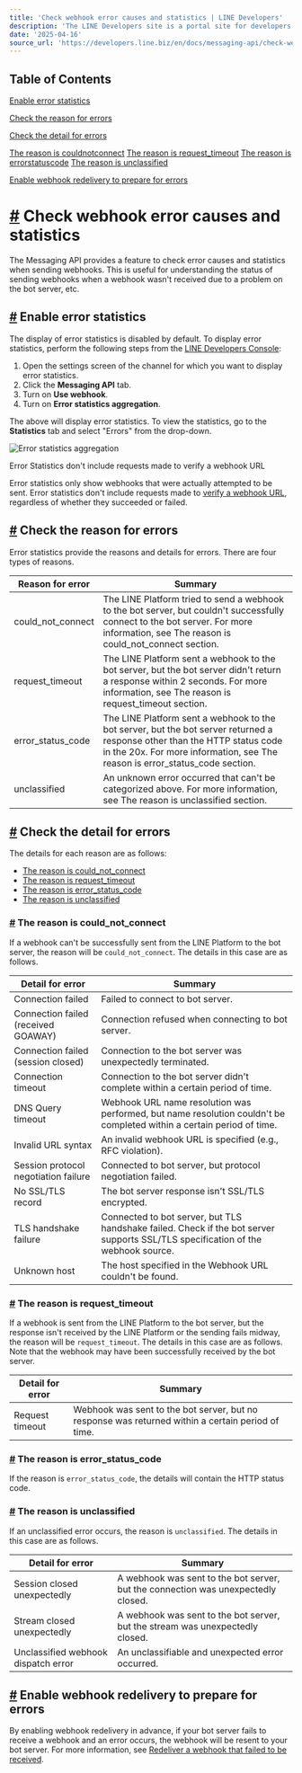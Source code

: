 ```yaml
---
title: 'Check webhook error causes and statistics | LINE Developers'
description: 'The LINE Developers site is a portal site for developers. It contains documents and tools that will help you use our various developer products. Creating LINE Login and Messaging API applications and services has never been easier!'
date: '2025-04-16'
source_url: 'https://developers.line.biz/en/docs/messaging-api/check-webhook-error-statistics/'
---
```


## Table of Contents

[Enable error statistics](#enable-error-statistics)

[Check the reason for errors](#check-error-reason)

[Check the detail for errors](#check-detail-for-error)

[The reason is couldnotconnect](#reason-could-not-connect) [The reason is request_timeout](#reason-request-timeout) [The reason is errorstatuscode](#reason-status-code) [The reason is unclassified](#reason-unclassified)

[Enable webhook redelivery to prepare for errors](#webhook-redelivery)

# [#](#page-title) Check webhook error causes and statistics

The Messaging API provides a feature to check error causes and statistics when sending webhooks. This is useful for understanding the status of sending webhooks when a webhook wasn't received due to a problem on the bot server, etc.

## [#](#enable-error-statistics) Enable error statistics

The display of error statistics is disabled by default. To display error statistics, perform the following steps from the [LINE Developers Console](../../../console.md):

1. Open the settings screen of the channel for which you want to display error statistics.
2. Click the **Messaging API** tab.
3. Turn on **Use webhook**.
4. Turn on **Error statistics aggregation**.

The above will display error statistics. To view the statistics, go to the **Statistics** tab and select "Errors" from the drop-down.

![Error statistics aggregation](/assets/img/error-statistics-en.96caa03d.png)

Error Statistics don't include requests made to verify a webhook URL

Error statistics only show webhooks that were actually attempted to be sent. Error statistics don't include requests made to [verify a webhook URL](../../../en/docs/messaging-api/verify-webhook-url.md), regardless of whether they succeeded or failed.

## [#](#check-error-reason) Check the reason for errors

Error statistics provide the reasons and details for errors. There are four types of reasons.

| Reason for error  | Summary                                                                                                                                                                                                   |
| ----------------- | --------------------------------------------------------------------------------------------------------------------------------------------------------------------------------------------------------- |
| could_not_connect | The LINE Platform tried to send a webhook to the bot server, but couldn't successfully connect to the bot server. For more information, see The reason is could_not_connect section.                      |
| request_timeout   | The LINE Platform sent a webhook to the bot server, but the bot server didn't return a response within 2 seconds. For more information, see The reason is request_timeout section.                        |
| error_status_code | The LINE Platform sent a webhook to the bot server, but the bot server returned a response other than the HTTP status code in the 20x. For more information, see The reason is error_status_code section. |
| unclassified      | An unknown error occurred that can't be categorized above. For more information, see The reason is unclassified section.                                                                                  |

## [#](#check-detail-for-error) Check the detail for errors

The details for each reason are as follows:

- [The reason is could_not_connect](#reason-could-not-connect)
- [The reason is request_timeout](#reason-request-timeout)
- [The reason is error_status_code](#reason-status-code)
- [The reason is unclassified](#reason-unclassified)

### [#](#reason-could-not-connect) The reason is could_not_connect

If a webhook can't be successfully sent from the LINE Platform to the bot server, the reason will be `could_not_connect`. The details in this case are as follows.

| Detail for error                     | Summary                                                                                                                          |
| ------------------------------------ | -------------------------------------------------------------------------------------------------------------------------------- |
| Connection failed                    | Failed to connect to bot server.                                                                                                 |
| Connection failed (received GOAWAY)  | Connection refused when connecting to bot server.                                                                                |
| Connection failed (session closed)   | Connection to the bot server was unexpectedly terminated.                                                                        |
| Connection timeout                   | Connection to the bot server didn't complete within a certain period of time.                                                    |
| DNS Query timeout                    | Webhook URL name resolution was performed, but name resolution couldn't be completed within a certain period of time.            |
| Invalid URL syntax                   | An invalid webhook URL is specified (e.g., RFC violation).                                                                       |
| Session protocol negotiation failure | Connected to bot server, but protocol negotiation failed.                                                                        |
| No SSL/TLS record                    | The bot server response isn't SSL/TLS encrypted.                                                                                 |
| TLS handshake failure                | Connected to bot server, but TLS handshake failed. Check if the bot server supports SSL/TLS specification of the webhook source. |
| Unknown host                         | The host specified in the Webhook URL couldn't be found.                                                                         |

### [#](#reason-request-timeout) The reason is request_timeout

If a webhook is sent from the LINE Platform to the bot server, but the response isn't received by the LINE Platform or the sending fails midway, the reason will be `request_timeout`. The details in this case are as follows. Note that the webhook may have been successfully received by the bot server.

| Detail for error | Summary                                                                                           |
| ---------------- | ------------------------------------------------------------------------------------------------- |
| Request timeout  | Webhook was sent to the bot server, but no response was returned within a certain period of time. |

### [#](#reason-status-code) The reason is error_status_code

If the reason is `error_status_code`, the details will contain the HTTP status code.

### [#](#reason-unclassified) The reason is unclassified

If an unclassified error occurs, the reason is `unclassified`. The details in this case are as follows.

| Detail for error                    | Summary                                                                           |
| ----------------------------------- | --------------------------------------------------------------------------------- |
| Session closed unexpectedly         | A webhook was sent to the bot server, but the connection was unexpectedly closed. |
| Stream closed unexpectedly          | A webhook was sent to the bot server, but the stream was unexpectedly closed.     |
| Unclassified webhook dispatch error | An unclassifiable and unexpected error occurred.                                  |

## [#](#webhook-redelivery) Enable webhook redelivery to prepare for errors

By enabling webhook redelivery in advance, if your bot server fails to receive a webhook and an error occurs, the webhook will be resent to your bot server. For more information, see [Redeliver a webhook that failed to be received](../../../en/docs/messaging-api/receiving-messages.md#webhook-redelivery).
